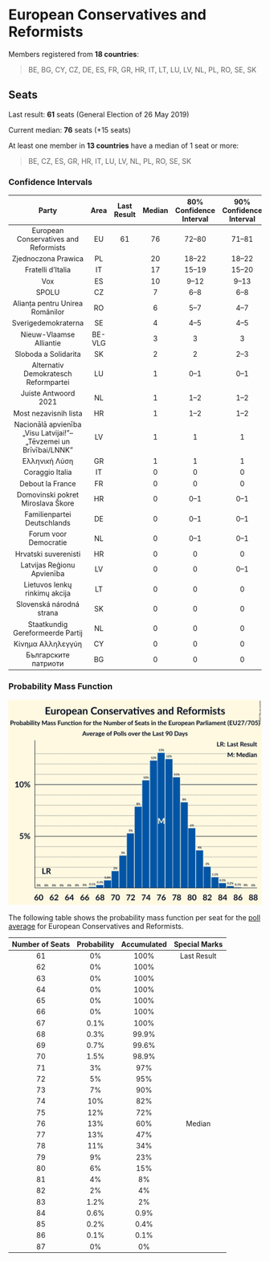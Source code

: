 # European Conservatives and Reformists

Members registered from **18 countries**:

> BE, BG, CY, CZ, DE, ES, FR, GR, HR, IT, LT, LU, LV, NL, PL, RO, SE, SK

## Seats

Last result: **61** seats (General Election of 26 May 2019)

Current median: **76** seats (+15 seats)

At least one member in **13 countries** have a median of 1 seat or more:

> BE, CZ, ES, GR, HR, IT, LU, LV, NL, PL, RO, SE, SK

### Confidence Intervals

| Party | Area | Last Result | Median | 80% Confidence Interval | 90% Confidence Interval | 95% Confidence Interval | 99% Confidence Interval |
|:-----:|:----:|:-----------:|:------:|:-----------------------:|:-----------------------:|:-----------------------:|:-----------------------:|
| European Conservatives and Reformists | EU | 61 | 76 | 72–80 | 71–81 | 70–82 | 69–84 |
| Zjednoczona Prawica | PL | | 20 | 18–22 | 18–22 | 17–23 | 17–23 |
| Fratelli d’Italia | IT | | 17 | 15–19 | 15–20 | 14–20 | 13–21 |
| Vox | ES | | 10 | 9–12 | 9–13 | 8–13 | 8–14 |
| SPOLU | CZ | | 7 | 6–8 | 6–8 | 6–8 | 6–8 |
| Alianța pentru Unirea Românilor | RO | | 6 | 5–7 | 4–7 | 4–8 | 4–8 |
| Sverigedemokraterna | SE | | 4 | 4–5 | 4–5 | 4–5 | 4–5 |
| Nieuw-Vlaamse Alliantie | BE-VLG | | 3 | 3 | 3 | 2–3 | 2–3 |
| Sloboda a Solidarita | SK | | 2 | 2 | 2–3 | 2–3 | 1–3 |
| Alternativ Demokratesch Reformpartei | LU | | 1 | 0–1 | 0–1 | 0–1 | 0–1 |
| Juiste Antwoord 2021 | NL | | 1 | 1–2 | 1–2 | 1–2 | 0–2 |
| Most nezavisnih lista | HR | | 1 | 1–2 | 1–2 | 1–2 | 1–2 |
| Nacionālā apvienība „Visu Latvijai!”–„Tēvzemei un Brīvībai/LNNK” | LV | | 1 | 1 | 1 | 1 | 1 |
| Ελληνική Λύση | GR | | 1 | 1 | 1 | 1 | 0–1 |
| Coraggio Italia | IT | | 0 | 0 | 0 | 0 | 0 |
| Debout la France | FR | | 0 | 0 | 0 | 0 | 0 |
| Domovinski pokret Miroslava Škore | HR | | 0 | 0–1 | 0–1 | 0–1 | 0–1 |
| Familienpartei Deutschlands | DE | | 0 | 0–1 | 0–1 | 0–1 | 0–1 |
| Forum voor Democratie | NL | | 0 | 0–1 | 0–1 | 0–1 | 0–1 |
| Hrvatski suverenisti | HR | | 0 | 0 | 0 | 0 | 0 |
| Latvijas Reģionu Apvienība | LV | | 0 | 0 | 0–1 | 0–1 | 0–1 |
| Lietuvos lenkų rinkimų akcija | LT | | 0 | 0 | 0 | 0 | 0–1 |
| Slovenská národná strana | SK | | 0 | 0 | 0 | 0 | 0–1 |
| Staatkundig Gereformeerde Partij | NL | | 0 | 0 | 0 | 0–1 | 0–1 |
| Κίνημα Αλληλεγγύη | CY | | 0 | 0 | 0 | 0 | 0 |
| Българските патриоти | BG | | 0 | 0 | 0 | 0 | 0 |

### Probability Mass Function

![Graph with seats probability mass function not yet produced](average-2022-01-31-seats-pmf-europeanconservativesandreformists.png "Seats Probability Mass Function")

The following table shows the probability mass function per seat for the [poll average](average-2022-01-31.html) for European Conservatives and Reformists.

| Number of Seats | Probability | Accumulated | Special Marks |
|:---------------:|:-----------:|:-----------:|:-------------:|
| 61 | 0% | 100% | Last Result |
| 62 | 0% | 100% |  |
| 63 | 0% | 100% |  |
| 64 | 0% | 100% |  |
| 65 | 0% | 100% |  |
| 66 | 0% | 100% |  |
| 67 | 0.1% | 100% |  |
| 68 | 0.3% | 99.9% |  |
| 69 | 0.7% | 99.6% |  |
| 70 | 1.5% | 98.9% |  |
| 71 | 3% | 97% |  |
| 72 | 5% | 95% |  |
| 73 | 7% | 90% |  |
| 74 | 10% | 82% |  |
| 75 | 12% | 72% |  |
| 76 | 13% | 60% | Median |
| 77 | 13% | 47% |  |
| 78 | 11% | 34% |  |
| 79 | 9% | 23% |  |
| 80 | 6% | 15% |  |
| 81 | 4% | 8% |  |
| 82 | 2% | 4% |  |
| 83 | 1.2% | 2% |  |
| 84 | 0.6% | 0.9% |  |
| 85 | 0.2% | 0.4% |  |
| 86 | 0.1% | 0.1% |  |
| 87 | 0% | 0% |  |


